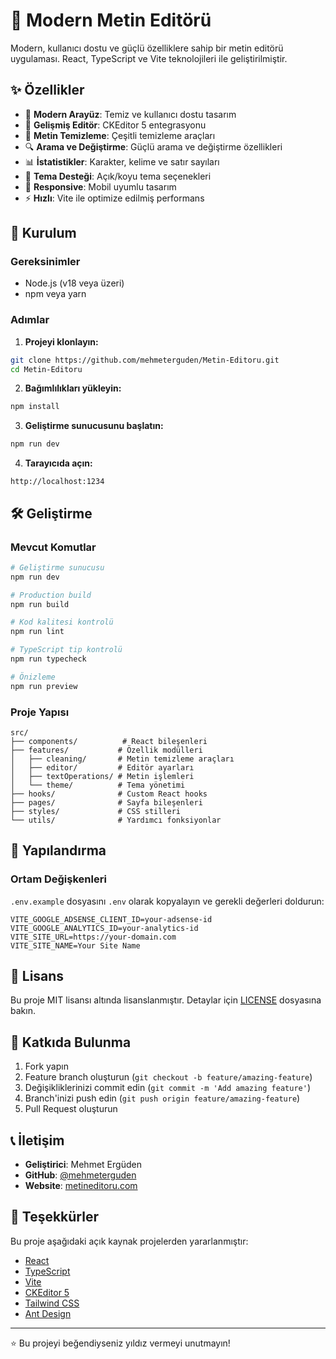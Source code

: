 # 📝 Modern Metin Editörü

Modern, kullanıcı dostu ve güçlü özelliklere sahip bir metin editörü uygulaması. React, TypeScript ve Vite teknolojileri ile geliştirilmiştir.

## ✨ Özellikler

- 🎨 **Modern Arayüz**: Temiz ve kullanıcı dostu tasarım
- 🔧 **Gelişmiş Editör**: CKEditor 5 entegrasyonu
- 🧹 **Metin Temizleme**: Çeşitli temizleme araçları
- 🔍 **Arama ve Değiştirme**: Güçlü arama ve değiştirme özellikleri
- 📊 **İstatistikler**: Karakter, kelime ve satır sayıları
- 🌙 **Tema Desteği**: Açık/koyu tema seçenekleri
- 📱 **Responsive**: Mobil uyumlu tasarım
- ⚡ **Hızlı**: Vite ile optimize edilmiş performans

## 🚀 Kurulum

### Gereksinimler
- Node.js (v18 veya üzeri)
- npm veya yarn

### Adımlar

1. **Projeyi klonlayın:**
```bash
git clone https://github.com/mehmeterguden/Metin-Editoru.git
cd Metin-Editoru
```

2. **Bağımlılıkları yükleyin:**
```bash
npm install
```

3. **Geliştirme sunucusunu başlatın:**
```bash
npm run dev
```

4. **Tarayıcıda açın:**
```
http://localhost:1234
```

## 🛠️ Geliştirme

### Mevcut Komutlar

```bash
# Geliştirme sunucusu
npm run dev

# Production build
npm run build

# Kod kalitesi kontrolü
npm run lint

# TypeScript tip kontrolü
npm run typecheck

# Önizleme
npm run preview
```

### Proje Yapısı

```
src/
├── components/          # React bileşenleri
├── features/           # Özellik modülleri
│   ├── cleaning/       # Metin temizleme araçları
│   ├── editor/         # Editör ayarları
│   ├── textOperations/ # Metin işlemleri
│   └── theme/          # Tema yönetimi
├── hooks/              # Custom React hooks
├── pages/              # Sayfa bileşenleri
├── styles/             # CSS stilleri
└── utils/              # Yardımcı fonksiyonlar
```

## 🔧 Yapılandırma

### Ortam Değişkenleri

`.env.example` dosyasını `.env` olarak kopyalayın ve gerekli değerleri doldurun:

```env
VITE_GOOGLE_ADSENSE_CLIENT_ID=your-adsense-id
VITE_GOOGLE_ANALYTICS_ID=your-analytics-id
VITE_SITE_URL=https://your-domain.com
VITE_SITE_NAME=Your Site Name
```

## 📄 Lisans

Bu proje MIT lisansı altında lisanslanmıştır. Detaylar için [LICENSE](LICENSE) dosyasına bakın.

## 🤝 Katkıda Bulunma

1. Fork yapın
2. Feature branch oluşturun (`git checkout -b feature/amazing-feature`)
3. Değişikliklerinizi commit edin (`git commit -m 'Add amazing feature'`)
4. Branch'inizi push edin (`git push origin feature/amazing-feature`)
5. Pull Request oluşturun

## 📞 İletişim

- **Geliştirici**: Mehmet Ergüden
- **GitHub**: [@mehmeterguden](https://github.com/mehmeterguden)
- **Website**: [metineditoru.com](https://metineditoru.com)

## 🙏 Teşekkürler

Bu proje aşağıdaki açık kaynak projelerden yararlanmıştır:
- [React](https://reactjs.org/)
- [TypeScript](https://www.typescriptlang.org/)
- [Vite](https://vitejs.dev/)
- [CKEditor 5](https://ckeditor.com/)
- [Tailwind CSS](https://tailwindcss.com/)
- [Ant Design](https://ant.design/)

---

⭐ Bu projeyi beğendiyseniz yıldız vermeyi unutmayın!